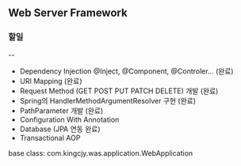 ## Web Server Framework

### 할일
--
- Dependency Injection @Inject, @Component, @Controler... (완료)
- URI Mapping (완료)
- Request Method (GET POST PUT PATCH DELETE) 개발 (완료)
- Spring의 HandlerMethodArgumentResolver 구현 (완료)
- PathParameter 개발 (완료)
- Configuration With Annotation
- Database (JPA 연동 완료)
- Transactional AOP


base class: com.kingcjy.was.application.WebApplication